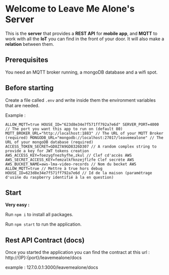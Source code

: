 # Welcome to Leave Me Alone's Server

This is the **server** that provides a **REST API** for **mobile app**, and **MQTT** to work with all the **IoT** you can find in the front of your door. It will also make a **relation** between them.

## Prerequisites

You need an MQTT broker running, a mongoDB database and a wifi spot.

## Before starting

Create a file called `.env` and write inside them the environment variables that are needed.

Example :

`
ALLOW_MQTT=true
HOUSE_ID="623d8e34e7f571ff792a7e6d"
SERVER_PORT=4000 // The port you want this app to run on (default 80)
MQTT_BROKER_URL="http://localhost:1883" // The URL of your MQTT Broker (required)
MONGODB_URL="mongodb://localhost:27017/leavemealone" // The URL of your mongoDB database (required)
ACCESS_TOKEN_SECRET=GD8Z7A9GD8326D307 // A random complex string to provide a key for JWT tokens creation
AWS_ACCESS_KEY=foezygfnezhyfhe,zkul // Clef cd'accès AWS
AWS_SECRET_ACCESS_KEY=femzalkfknzejflzfe Clef secrète AWS
AWS_BUCKET_NAME=aws-lma-video-records // Nom du becket AWS
ALLOW_MQTT=true // Mettre à true hors debug
HOUSE_ID=623d8e34e7f571ff792a7e6d // Id de la maison (paramétrage d'usine du raspberry identifié à la en question)
`

## Start

**Very easy :**

Run `npm i` to install all packages.

Run `npm start` to run the application.

## Rest API Contract (docs)

Once you started the application you can find the contract at this url : http://{IP}:{port}/leavemealone/docs

example : 127.0.0.1:3000/leavemealone/docs

